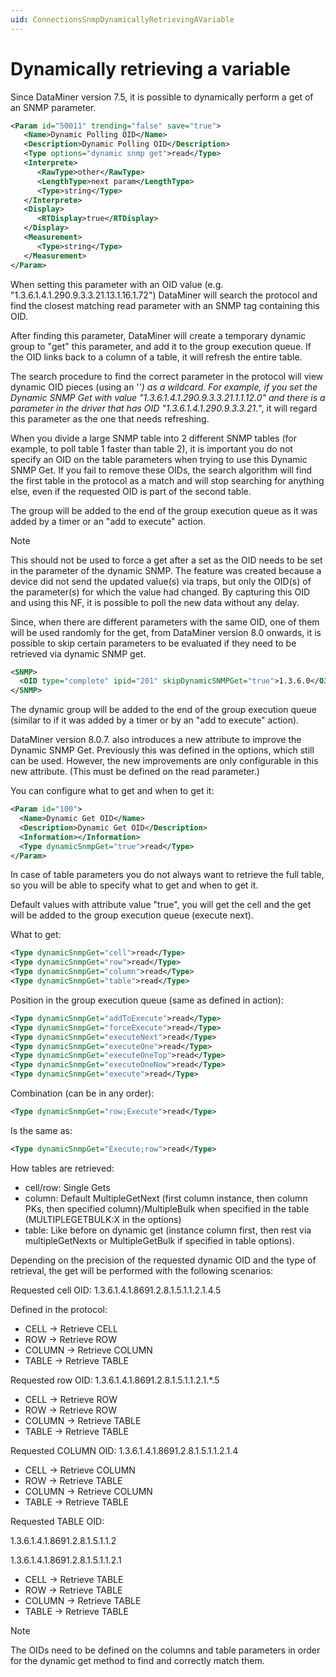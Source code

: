 ```yaml
---
uid: ConnectionsSnmpDynamicallyRetrievingAVariable
---
```


# Dynamically retrieving a variable

Since DataMiner version 7.5, it is possible to dynamically perform a get of an SNMP parameter.

```xml
<Param id="50011" trending="false" save="true">
   <Name>Dynamic Polling OID</Name>
   <Description>Dynamic Polling OID</Description>
   <Type options="dynamic snmp get">read</Type>
   <Interprete>
      <RawType>other</RawType>
      <LengthType>next param</LengthType>
      <Type>string</Type>
   </Interprete>
   <Display>
      <RTDisplay>true</RTDisplay>
   </Display>
   <Measurement>
      <Type>string</Type>
   </Measurement>
</Param>
```

When setting this parameter with an OID value (e.g. "1.3.6.1.4.1.290.9.3.3.21.13.1.16.1.72") DataMiner will search the protocol and find the closest matching read parameter with an SNMP tag containing this OID.

After finding this parameter, DataMiner will create a temporary dynamic group to "get" this parameter, and add it to the group execution queue. If the OID links back to a column of a table, it will refresh the entire table.

The search procedure to find the correct parameter in the protocol will view dynamic OID pieces (using an '*') as a wildcard. For example, if you set the Dynamic SNMP Get with value "1.3.6.1.4.1.290.9.3.3.21.1.1.12.0" and there is a parameter in the driver that has OID "1.3.6.1.4.1.290.9.3.3.21.*", it will regard this parameter as the one that needs refreshing.

When you divide a large SNMP table into 2 different SNMP tables (for example, to poll table 1 faster than table 2), it is important you do not specify an OID on the table parameters when trying to use this Dynamic SNMP Get. If you fail to remove these OIDs, the search algorithm will find the first table in the protocol as a match and will stop searching for anything else, even if the requested OID is part of the second table.

The group will be added to the end of the group execution queue as it was added by a timer or an "add to execute" action.

> [!NOTE]
> This should not be used to force a get after a set as the OID needs to be set in the parameter of the dynamic SNMP. The feature was created because a device did not send the updated value(s) via traps, but only the OID(s) of the parameter(s) for which the value had changed. By capturing this OID and using this NF, it is possible to poll the new data without any delay.

Since, when there are different parameters with the same OID, one of them will be used randomly for the get, from DataMiner version 8.0 onwards, it is possible to skip certain parameters to be evaluated if they need to be retrieved via dynamic SNMP get.

```xml
<SNMP>
  <OID type="complete" ipid="201" skipDynamicSNMPGet="true">1.3.6.0</OID>
</SNMP>
```

The dynamic group will be added to the end of the group execution queue (similar to if it was added by a timer or by an "add to execute" action).

DataMiner version 8.0.7. also introduces a new attribute to improve the Dynamic SNMP Get. Previously this was defined in the options, which still can be used. However, the new improvements are only configurable in this new attribute. (This must be defined on the read parameter.)

You can configure what to get and when to get it:

```xml
<Param id="100">
  <Name>Dynamic Get OID</Name>
  <Description>Dynamic Get OID</Description>
  <Information></Information>
  <Type dynamicSnmpGet="true">read</Type>
</Param>
```

In case of table parameters you do not always want to retrieve the full table, so you will be able to specify what to get and when to get it.

Default values with attribute value "true", you will get the cell and the get will be added to the group execution queue (execute next).

What to get:

```xml
<Type dynamicSnmpGet="cell">read</Type>
<Type dynamicSnmpGet="row">read</Type>
<Type dynamicSnmpGet="column">read</Type>
<Type dynamicSnmpGet="table">read</Type>
```

Position in the group execution queue (same as defined in action):

```xml
<Type dynamicSnmpGet="addToExecute">read</Type>
<Type dynamicSnmpGet="forceExecute">read</Type>
<Type dynamicSnmpGet="executeNext">read</Type>
<Type dynamicSnmpGet="executeOne">read</Type>
<Type dynamicSnmpGet="executeOneTop">read</Type>
<Type dynamicSnmpGet="executeOneNow">read</Type>
<Type dynamicSnmpGet="execute">read</Type>
```

Combination (can be in any order):

```xml
<Type dynamicSnmpGet="row;Execute">read</Type>
```

Is the same as:

```xml
<Type dynamicSnmpGet="Execute;row">read</Type>
```

How tables are retrieved:

- cell/row: Single Gets
- column: Default MultipleGetNext (first column instance, then column PKs, then specified column)/MultipleBulk when specified in the table (MULTIPLEGETBULK:X in the options)
- table: Like before on dynamic get (instance column first, then rest via multipleGetNexts or MultipleGetBulk if specified in table options).

Depending on the precision of the requested dynamic OID and the type of retrieval, the get will be performed with the following scenarios:

Requested cell OID: 1.3.6.1.4.1.8691.2.8.1.5.1.1.2.1.4.5

Defined in the protocol:

- CELL -> Retrieve CELL
- ROW -> Retrieve ROW
- COLUMN -> Retrieve COLUMN
- TABLE -> Retrieve TABLE

Requested row OID: 1.3.6.1.4.1.8691.2.8.1.5.1.1.2.1.*.5

- CELL -> Retrieve ROW
- ROW -> Retrieve ROW
- COLUMN -> Retrieve TABLE
- TABLE -> Retrieve TABLE

Requested COLUMN OID: 1.3.6.1.4.1.8691.2.8.1.5.1.1.2.1.4

- CELL -> Retrieve COLUMN
- ROW -> Retrieve TABLE
- COLUMN -> Retrieve COLUMN
- TABLE -> Retrieve TABLE

Requested TABLE OID:

1.3.6.1.4.1.8691.2.8.1.5.1.1.2

1.3.6.1.4.1.8691.2.8.1.5.1.1.2.1

- CELL -> Retrieve TABLE
- ROW -> Retrieve TABLE
- COLUMN -> Retrieve TABLE
- TABLE -> Retrieve TABLE

> [!NOTE]
> The OIDs need to be defined on the columns and table parameters in order for the dynamic get method to find and correctly match them.
